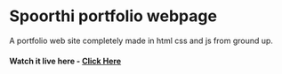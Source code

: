 # Spoorthi portfolio webpage

A portfolio web site completely made in html css and js from ground up.

#### Watch it live here - [Click Here]()




